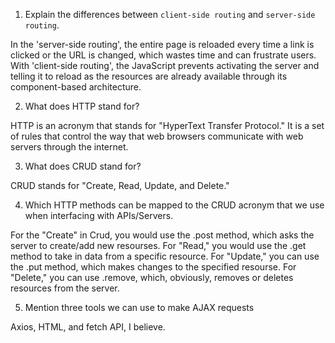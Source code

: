 1.  Explain the differences between `client-side routing` and `server-side routing`.

In the 'server-side routing', the entire page is reloaded every time a link is clicked or the URL is changed, which wastes time and can frustrate users. With 'client-side routing', the JavaScript prevents activating the server and telling it to reload as the resources are already available through its component-based architecture.

2.  What does HTTP stand for?

HTTP is an acronym that stands for "HyperText Transfer Protocol." It is a set of rules that control the way that web browsers communicate with web servers through the internet.

3.  What does CRUD stand for?

CRUD stands for "Create, Read, Update, and Delete." 

4.  Which HTTP methods can be mapped to the CRUD acronym that we use when interfacing with APIs/Servers.

For the "Create" in Crud, you would use the .post method, which asks the server to create/add new resourses.
For "Read," you would use the .get method to take in data from a specific resource.
For "Update," you can use the .put method, which makes changes to the specified resourse.
For "Delete," you can use .remove, which, obviously, removes or deletes resources from the server.

5.  Mention three tools we can use to make AJAX requests

Axios, HTML, and fetch API, I believe.